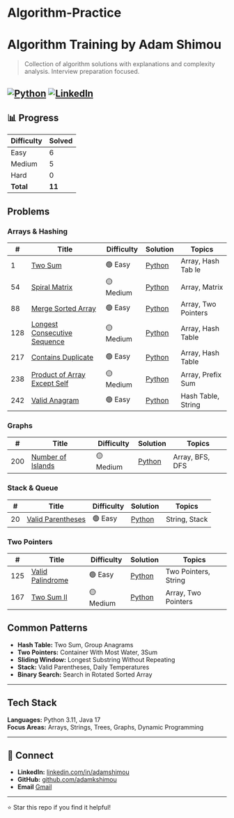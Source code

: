 # Algorithm-Practice
# Algorithm Training by Adam Shimou

> Collection of algorithm solutions with explanations and complexity analysis. Interview preparation focused.

[![Python](https://img.shields.io/badge/Python-3.11-3776AB?style=for-the-badge&logo=python&logoColor=white)](https://www.python.org/)
[![LinkedIn](https://img.shields.io/badge/LinkedIn-adamshimou-0077B5?style=for-the-badge&logo=linkedin&logoColor=white)](https://linkedin.com/in/adamshimou)
---
## 📊 Progress

| Difficulty | Solved |
|-----------|--------| 
| Easy      | 6     |  
| Medium    | 5     |  
| Hard      | 0     |  
| **Total** | **11** |  

##  Problems


### Arrays & Hashing
| # | Title | Difficulty | Solution | Topics |
|---|-------|-----------|----------|--------|
| 1 | [Two Sum](./easy/two-sum.md) | 🟢 Easy | [Python](./easy/two-sum.py) | Array, Hash Tab le |
| 54 | [Spiral Matrix](./medium/spiral-matrix.md) | 🟡 Medium | [Python](./medium/spiral-matrix.py) | Array, Matrix |
| 88 | [Merge Sorted Array](./easy/merge-sorted-array.md) | 🟢 Easy | [Python](./easy/merge-sorted-array.py) | Array, Two Pointers |
| 128 | [Longest Consecutive Sequence](./medium/longest-consecutive-sequence.md) | 🟡 Medium | [ Python](./medium/longest-consecutive-sequence.py) | Array, Hash Table |
| 217 | [Contains Duplicate](./easy/contains-duplicate.md) | 🟢 Easy | [Python](./easy/contains-duplicate.py) | Array, Hash Table |
| 238 | [Product of Array Except Self](./medium/product-of-array-except-self.md) | 🟡 Medium | [ Python](./medium/product-of-array-except-self.py) | Array, Prefix Sum |
| 242 | [Valid Anagram](./easy/valid-anagram.md) | 🟢 Easy | [Python](./easy/valid-anagram.py) | Hash Table, String |



### Graphs
| # | Title | Difficulty | Solution | Topics |
|---|-------|-----------|----------|--------|
| 200 | [Number of Islands](./medium/number-of-islands.md) | 🟡 Medium | [Python](./medium/number-of-islands.py) | Array, BFS, DFS |

### Stack & Queue
| # | Title | Difficulty | Solution | Topics |
|---|-------|-----------|----------|--------|
| 20 | [Valid Parentheses](./easy/valid-parentheses.md) | 🟢 Easy | [Python](./easy/valid-parentheses.py) | String, Stack |

### Two Pointers
| # | Title | Difficulty | Solution | Topics |
|---|-------|-----------|----------|--------|
| 125 | [Valid Palindrome](./easy/valid-palindrome.md) | 🟢 Easy | [Python](./easy/valid-palindrome.py) | Two Pointers, String |
| 167 | [Two Sum II](./medium/two-sum-ii.md) | 🟡 Medium | [Python](./medium/two-sum-ii.py)  | Array, Two Pointers |

##  Common Patterns

- **Hash Table:** Two Sum, Group Anagrams
- **Two Pointers:** Container With Most Water, 3Sum
- **Sliding Window:** Longest Substring Without Repeating
- **Stack:** Valid Parentheses, Daily Temperatures
- **Binary Search:** Search in Rotated Sorted Array

---

##  Tech Stack

**Languages:** Python 3.11, Java 17  
**Focus Areas:** Arrays, Strings, Trees, Graphs, Dynamic Programming

---

## 🤝 Connect

- **LinkedIn:** [linkedin.com/in/adamshimou](https://linkedin.com/in/adamshimou)
- **GitHub:** [github.com/adamkshimou](https://github.com/adamkshimou)
- **Email** [Gmail](adamkshimou@gmail.com)

---

⭐ Star this repo if you find it helpful!
